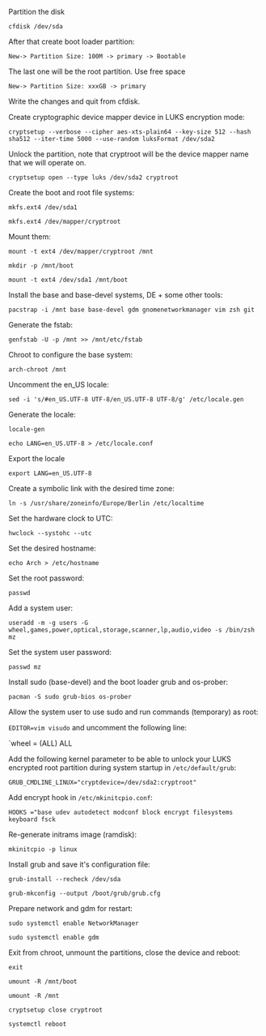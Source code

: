 
Partition the disk

`cfdisk /dev/sda`

After that create boot loader partition:

`New-> Partition Size: 100M -> primary -> Bootable`

The last one will be the root partition. Use free space

`New-> Partition Size: xxxGB -> primary`

Write the changes and quit from cfdisk.

Create cryptographic device mapper device in LUKS encryption mode:

`cryptsetup --verbose --cipher aes-xts-plain64 --key-size 512 --hash sha512 --iter-time 5000 --use-random luksFormat /dev/sda2`

Unlock the partition, note that cryptroot will be the device mapper name that we will operate on.

`cryptsetup open --type luks /dev/sda2 cryptroot`

Create the boot and root file systems:

`mkfs.ext4 /dev/sda1`

`mkfs.ext4 /dev/mapper/cryptroot`

Mount them:

`mount -t ext4 /dev/mapper/cryptroot /mnt`

`mkdir -p /mnt/boot`

`mount -t ext4 /dev/sda1 /mnt/boot`

Install the base and base-devel systems, DE + some other tools:

`pacstrap -i /mnt base base-devel gdm gnomenetworkmanager vim zsh git`

Generate the fstab:

`genfstab -U -p /mnt >> /mnt/etc/fstab`

Chroot to configure the base system:

`arch-chroot /mnt`

Uncomment the en_US locale:

`sed -i 's/#en_US.UTF-8 UTF-8/en_US.UTF-8 UTF-8/g' /etc/locale.gen`

Generate the locale:

`locale-gen`

`echo LANG=en_US.UTF-8 > /etc/locale.conf`

Export the locale

`export LANG=en_US.UTF-8`

Create a symbolic link with the desired time zone:

`ln -s /usr/share/zoneinfo/Europe/Berlin /etc/localtime`

Set the hardware clock to UTC:

`hwclock --systohc --utc`

Set the desired hostname:

`echo Arch > /etc/hostname`

Set the root password:

`passwd`

Add a system user:

`useradd -m -g users -G wheel,games,power,optical,storage,scanner,lp,audio,video -s /bin/zsh mz`

Set the system user password:

`passwd mz`

Install sudo (base-devel) and the boot loader grub and os-prober:

`pacman -S sudo grub-bios os-prober`

Allow the system user to use sudo and run commands (temporary) as root:

`EDITOR=vim visudo` and uncomment the following line:

`wheel = (ALL) ALL

Add the following kernel parameter to be able to unlock your LUKS encrypted root partition during system startup in `/etc/default/grub`:

`GRUB_CMDLINE_LINUX="cryptdevice=/dev/sda2:cryptroot"`

Add encrypt hook in `/etc/mkinitcpio.conf`:

`HOOKS ="base udev autodetect modconf block encrypt filesystems keyboard fsck`

Re-generate initrams image (ramdisk):

`mkinitcpio -p linux`

Install grub and save it's configuration file:

`grub-install --recheck /dev/sda`

`grub-mkconfig --output /boot/grub/grub.cfg`

Prepare network and gdm for restart:

`sudo systemctl enable NetworkManager`

`sudo systemctl enable gdm`

Exit from chroot, unmount the partitions, close the device and reboot:

`exit`

`umount -R /mnt/boot`


`umount -R /mnt`

`cryptsetup close cryptroot`

`systemctl reboot`